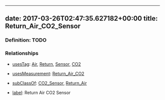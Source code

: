 
---
date: 2017-03-26T02:47:35.627182+00:00
title: Return_Air_CO2_Sensor
---
### Definition: TODO

### Relationships

* [usesTag](https://brickschema.org/schema/1.0/BrickFrame#usesTag): [Air](https://brickschema.org/schema/1.0/BrickTag#Air), [Return](https://brickschema.org/schema/1.0/BrickTag#Return), [Sensor](https://brickschema.org/schema/1.0/BrickTag#Sensor), [CO2](https://brickschema.org/schema/1.0/BrickTag#CO2)

* [usesMeasurement](https://brickschema.org/schema/1.0/BrickFrame#usesMeasurement): [Return_Air_CO2](https://brickschema.org/schema/1.0/Brick#Return_Air_CO2)

* [subClassOf](http://www.w3.org/2000/01/rdf-schema#subClassOf): [CO2_Sensor](https://brickschema.org/schema/1.0/Brick#CO2_Sensor), [Return_Air](https://brickschema.org/schema/1.0/Brick#Return_Air)

* [label](http://www.w3.org/2000/01/rdf-schema#label): Return Air CO2 Sensor
